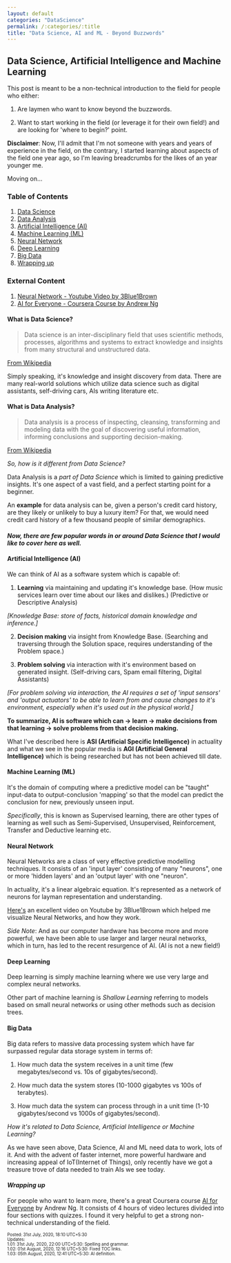 ```yaml
---
layout: default
categories: "DataScience"
permalink: /:categories/:title
title: "Data Science, AI and ML - Beyond Buzzwords"
---
```


## Data Science, Artificial Intelligence and Machine Learning

This post is meant to be a non-technical introduction to the field for people who either:

1. Are laymen who want to know beyond the buzzwords.

2. Want to start working in the field (or leverage it for their own field!) and are looking for 'where to begin?' point.
<!--end-excerpt-->
__Disclaimer__: Now, I'll admit that I'm not someone with years and years of experience in the field, on the contrary, I started learning about aspects of the field one year ago, so I'm leaving breadcrumbs for the likes of an year younger me.

Moving on...

### Table of Contents
1. [Data Science](#what-is-data-science)
2. [Data Analysis](#what-is-data-analysis)
3. [Artificial Intelligence (AI)](#artificial-intelligence-ai)
4. [Machine Learning (ML)](#machine-learning-ml)
5. [Neural Network](#neural-network)
6. [Deep Learning](#deep-learning)
7. [Big Data](#big-data)
8. [Wrapping up](#wrapping-up)

### External Content
1. [Neural Network - Youtube Video by 3Blue1Brown](https://www.youtube.com/watch?v=aircAruvnKk&list=PLZHQObOWTQDNU6R1_67000Dx_ZCJB-3pi&index=1)
2. [AI for Everyone - Coursera Course by Andrew Ng](https://www.coursera.org/learn/ai-for-everyone)

#### What is Data Science?

>Data science is an inter-disciplinary field that uses scientific methods, processes, algorithms and systems to extract knowledge and insights from many structural and unstructured data.

[From Wikipedia](https://en.wikipedia.org/wiki/Data_science)

Simply speaking, it's knowledge and insight discovery from data. There are many real-world solutions which utilize data science such as digital assistants, self-driving cars, AIs writing literature etc.

#### What is Data Analysis?

>Data analysis is a process of inspecting, cleansing, transforming and modeling data with the goal of discovering useful information, informing conclusions and supporting decision-making.

[From Wikipedia](https://en.wikipedia.org/wiki/Data_analysis)

_So, how is it different from Data Science?_

Data Analysis is a _part of Data Science_ which is limited to gaining predictive insights. It's one aspect of a vast field, and a perfect starting point for a beginner.

An __example__ for data analysis can be, given a person's credit card history, are they likely or unlikely to buy a luxury item? For that, we would need credit card history of a few thousand people of similar demographics.

#### _Now, there are few popular words in or around Data Science that I would like to cover here as well._

#### Artificial Intelligence (AI)

We can think of AI as a software system which is capable of:

1. __Learning__ via maintaining and updating it's knowledge base. (How music services learn over time about our likes and dislikes.) (Predictive or Descriptive Analysis)

_[Knowledge Base: store of facts, historical domain knowledge and inference.]_

2. __Decision making__ via insight from Knowledge Base. (Searching and traversing through the Solution space, requires understanding of the Problem space.)

3. __Problem solving__ via interaction with it's environment based on generated insight. (Self-driving cars, Spam email filtering, Digital Assistants)

_[For problem solving via interaction, the AI requires a set of 'input sensors' and 'output actuators' to be able to learn from and cause changes to it's environment, especially when it's used out in the physical world.]_

__To summarize, AI is software which can -> learn -> make decisions from that learning -> solve problems from that decision making.__

What I've described here is __ASI (Artificial Specific Intelligence)__ in actuality and what we see in the popular media is __AGI (Artificial General Intelligence)__ which is being researched but has not been achieved till date.

#### Machine Learning (ML)

It's the domain of computing where a predictive model can be "taught" input-data to output-conclusion 'mapping' so that the model can predict the conclusion for new, previously unseen input.

_Specifically_, this is known as Supervised learning, there are other types of learning as well such as Semi-Supervised, Unsupervised, Reinforcement, Transfer and Deductive learning etc.

#### Neural Network

Neural Networks are a class of very effective predictive modelling techniques. It consists of an 'input layer' consisting of many "neurons", one or more 'hidden layers' and an 'output layer' with one "neuron".

In actuality, it's a linear algebraic equation. It's represented as a network  of neurons for layman representation and understanding.

[Here's](https://www.youtube.com/watch?v=aircAruvnKk&list=PLZHQObOWTQDNU6R1_67000Dx_ZCJB-3pi&index=1) an excellent video on Youtube by 3Blue1Brown which helped me visualize Neural Networks, and how they work.

_Side Note_: And as our computer hardware has become more and more powerful, we have been able to use larger and larger neural networks, which in turn, has led to the recent resurgence of AI. (AI is not a new field!)

#### Deep Learning

Deep learning is simply machine learning where we use very large and complex neural networks.

Other part of machine learning is _Shallow Learning_ referring to models based on small neural networks or using other methods such as decision trees.

#### Big Data

Big data refers to massive data processing system which have far surpassed regular data storage system in terms of:

1. How much data the system receives in a unit time (few megabytes/second vs. 10s of gigabytes/second).

2. How much data the system stores (10-1000 gigabytes vs 100s of terabytes).

3. How much data the system can process through in a unit time (1-10 gigabytes/second vs 1000s of gigabytes/second).

_How it's related to Data Science, Artificial Intelligence or Machine Learning?_

As we have seen above, Data Science, AI and ML need data to work, lots of it. And with the advent of faster internet, more powerful hardware and increasing appeal of IoT(Internet of Things), only recently have we got a treasure trove of data needed to train AIs we see today.

#### _Wrapping up_
For people who want to learn more, there's a great Coursera course [AI for Everyone](https://www.coursera.org/learn/ai-for-everyone) by Andrew Ng. It consists of 4 hours of video lectures divided into four sections with quizzes. I found it very helpful to get a strong non-technical understanding of the field.

<sup><sub>
Posted: 31st July, 2020, 18:10 UTC+5:30  
Updates:  
1.01: 31st July, 2020, 22:00 UTC+5:30: Spelling and grammar.  
1.02: 01st August, 2020, 12:16 UTC+5:30: Fixed TOC links.   
1.03: 05th August, 2020, 12:41 UTC+5:30: AI definition.
</sub></sup>